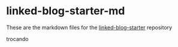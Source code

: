 # linked-blog-starter-md
These are the markdown files for the [linked-blog-starter](https://github.com/matthewwong525/linked-blog-starter) repository

trocando